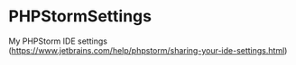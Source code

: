 # PHPStormSettings
My PHPStorm IDE settings (https://www.jetbrains.com/help/phpstorm/sharing-your-ide-settings.html)
